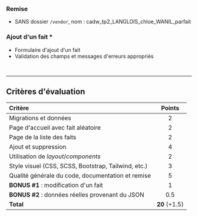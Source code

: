 ﻿
### Remise

- SANS dossier `/vendor`, nom : cadw_tp2_LANGLOIS_chloe_WANIL_parfait


### Ajout d'un fait *
- Formulaire d'ajout d'un fait
- Validation des champs et messages d'erreurs appropriés

<br>

---

## Critères d'évaluation

| Critère | Points |
| :--- | :---: |
| Migrations et données | 2 |
| Page d'accueil avec fait aléatoire | 2 |
| Page de la liste des faits | 2 |
| Ajout et suppression | 4 |
| Utilisation de _layout_/_components_ | 2 | 
| Style visuel (CSS, SCSS, Bootstrap, Tailwind, etc.) | 3 |
| Qualité générale du code, documentation et remise | 5 | 
| **BONUS #1** : modification d'un fait | 1 |
| **BONUS #2** : données réelles provenant du JSON | 0.5 |
| **Total** | **20** (+1.5) | 